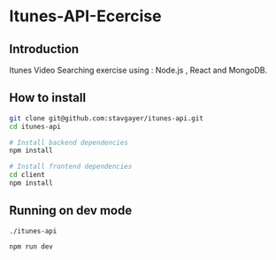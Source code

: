 # Itunes-API-Ecercise

## Introduction

Itunes Video Searching exercise using : Node.js , React  and MongoDB.


##  How to install

```bash
git clone git@github.com:stavgayer/itunes-api.git
cd itunes-api

# Install backend dependencies
npm install

# Install frontend dependencies
cd client
npm install
```

## Running on dev mode 
```
./itunes-api

npm run dev
```

